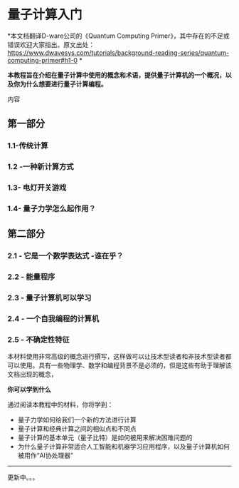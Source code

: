 # 量子计算入门

*本文档翻译D-ware公司的《Quantum Computing Primer》，其中存在的不足或错误欢迎大家指出。原文出处：https://www.dwavesys.com/tutorials/background-reading-series/quantum-computing-primer#h1-0 *

**本教程旨在介绍在量子计算中使用的概念和术语，提供量子计算机的一个概况，以及你为什么想要进行量子计算编程。**

内容

## 第一部分

### 1.1-传统计算

### 1.2 -一种新计算方式

### 1.3- 电灯开关游戏

### 1.4- 量子力学怎么起作用？

## 第二部分

### 2.1 - 它是一个数学表达式 -谁在乎？

### 2.2 - 能量程序

### 2.3 - 量子计算机可以学习

### 2.4 - 一个自我编程的计算机

### 2.5 - 不确定性特征

本材料使用非常高级的概念进行撰写，这样做可以让技术型读者和非技术型读者都可以使用。具有一些物理学、数学和编程背景不是必须的，但是这些有助于理解该文档出现的概念，

**你可以学到什么**

通过阅读本教程中的材料，你将学到：

- 量子力学如何给我们一个新的方法进行计算
- 量子计算和经典计算之间的相似点和不同点
- 量子计算的基本单元（量子比特）是如何被用来解决困难问题的
- 为什么量子计算非常适合人工智能和机器学习应用程序，以及量子计算机如何被用作“AI协处理器”

-------------------

更新中。。。





